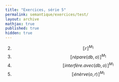 ```yaml
---
title: "Exercices, série 5"
permalink: semantique/exercices/test/
layout: archive
mathjax: true
published: true
hidden: true
---
```



   2. $$\llbracket r \rrbracket^{M_{1}}$$
   3. $$\llbracket répare(db,o) \rrbracket^{M_{1}}$$
   4. $$\llbracket interfère.avec(db, o) \rrbracket^{M_{1}}$$
   5. $$\llbracket énèrve(o, r) \rrbracket^{M_{1}}$$


